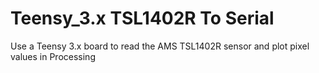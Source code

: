 # Teensy_3.x TSL1402R To Serial
Use a Teensy 3.x board to read the AMS TSL1402R sensor and plot pixel values in Processing
